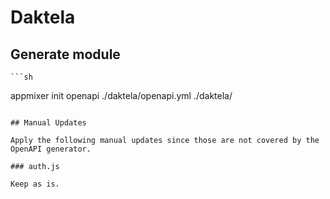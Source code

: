 # Daktela

## Generate module

    ```sh
appmixer init openapi ./daktela/openapi.yml ./daktela/
```

## Manual Updates

Apply the following manual updates since those are not covered by the OpenAPI generator.

### auth.js

Keep as is.
